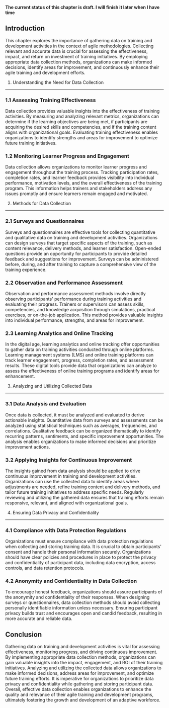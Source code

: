 **The current status of this chapter is draft. I will finish it later when I have time**

Introduction
------------

This chapter explores the importance of gathering data on training and development activities in the context of agile methodologies. Collecting relevant and accurate data is crucial for assessing the effectiveness, impact, and return on investment of training initiatives. By employing appropriate data collection methods, organizations can make informed decisions, identify areas for improvement, and continuously enhance their agile training and development efforts.

1. Understanding the Need for Data Collection
---------------------------------------------

### 1.1 Assessing Training Effectiveness

Data collection provides valuable insights into the effectiveness of training activities. By measuring and analyzing relevant metrics, organizations can determine if the learning objectives are being met, if participants are acquiring the desired skills and competencies, and if the training content aligns with organizational goals. Evaluating training effectiveness enables organizations to identify strengths and areas for improvement to optimize future training initiatives.

### 1.2 Monitoring Learner Progress and Engagement

Data collection allows organizations to monitor learner progress and engagement throughout the training process. Tracking participation rates, completion rates, and learner feedback provides visibility into individual performance, motivation levels, and the overall effectiveness of the training program. This information helps trainers and stakeholders address any issues promptly and ensure learners remain engaged and motivated.

2. Methods for Data Collection
------------------------------

### 2.1 Surveys and Questionnaires

Surveys and questionnaires are effective tools for collecting quantitative and qualitative data on training and development activities. Organizations can design surveys that target specific aspects of the training, such as content relevance, delivery methods, and learner satisfaction. Open-ended questions provide an opportunity for participants to provide detailed feedback and suggestions for improvement. Surveys can be administered before, during, and after training to capture a comprehensive view of the training experience.

### 2.2 Observation and Performance Assessment

Observation and performance assessment methods involve directly observing participants' performance during training activities and evaluating their progress. Trainers or supervisors can assess skills, competencies, and knowledge acquisition through simulations, practical exercises, or on-the-job application. This method provides valuable insights into individual performance, strengths, and areas for improvement.

### 2.3 Learning Analytics and Online Tracking

In the digital age, learning analytics and online tracking offer opportunities to gather data on training activities conducted through online platforms. Learning management systems (LMS) and online training platforms can track learner engagement, progress, completion rates, and assessment results. These digital tools provide data that organizations can analyze to assess the effectiveness of online training programs and identify areas for enhancement.

3. Analyzing and Utilizing Collected Data
-----------------------------------------

### 3.1 Data Analysis and Evaluation

Once data is collected, it must be analyzed and evaluated to derive actionable insights. Quantitative data from surveys and assessments can be analyzed using statistical techniques such as averages, frequencies, and correlations. Qualitative feedback can be organized thematically to identify recurring patterns, sentiments, and specific improvement opportunities. The analysis enables organizations to make informed decisions and prioritize improvement actions.

### 3.2 Applying Insights for Continuous Improvement

The insights gained from data analysis should be applied to drive continuous improvement in training and development activities. Organizations can use the collected data to identify areas where adjustments are needed, refine training content and delivery methods, and tailor future training initiatives to address specific needs. Regularly reviewing and utilizing the gathered data ensures that training efforts remain responsive, relevant, and aligned with organizational goals.

4. Ensuring Data Privacy and Confidentiality
--------------------------------------------

### 4.1 Compliance with Data Protection Regulations

Organizations must ensure compliance with data protection regulations when collecting and storing training data. It is crucial to obtain participants' consent and handle their personal information securely. Organizations should have clear policies and procedures in place to protect the privacy and confidentiality of participant data, including data encryption, access controls, and data retention protocols.

### 4.2 Anonymity and Confidentiality in Data Collection

To encourage honest feedback, organizations should assure participants of the anonymity and confidentiality of their responses. When designing surveys or questionnaires, data collection methods should avoid collecting personally identifiable information unless necessary. Ensuring participant privacy builds trust and encourages open and candid feedback, resulting in more accurate and reliable data.

Conclusion
----------

Gathering data on training and development activities is vital for assessing effectiveness, monitoring progress, and driving continuous improvement. By implementing appropriate data collection methods, organizations can gain valuable insights into the impact, engagement, and ROI of their training initiatives. Analyzing and utilizing the collected data allows organizations to make informed decisions, address areas for improvement, and optimize future training efforts. It is imperative for organizations to prioritize data privacy and confidentiality while gathering and storing participant data. Overall, effective data collection enables organizations to enhance the quality and relevance of their agile training and development programs, ultimately fostering the growth and development of an adaptive workforce.

